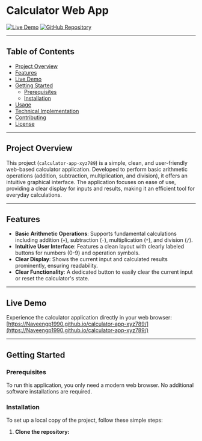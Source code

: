 # Calculator Web App

[![Live Demo](https://img.shields.io/badge/Live%20Demo-View%20App-blue.svg)](https://Naveengp1990.github.io/calculator-app-xyz789/)
[![GitHub Repository](https://img.shields.io/badge/GitHub-Repository-2ea44f.svg)](https://github.com/Naveengp1990/calculator-app-xyz789)

---

## Table of Contents
*   [Project Overview](#project-overview)
*   [Features](#features)
*   [Live Demo](#live-demo)
*   [Getting Started](#getting-started)
    *   [Prerequisites](#prerequisites)
    *   [Installation](#installation)
*   [Usage](#usage)
*   [Technical Implementation](#technical-implementation)
*   [Contributing](#contributing)
*   [License](#license)

---

## Project Overview
This project (`calculator-app-xyz789`) is a simple, clean, and user-friendly web-based calculator application. Developed to perform basic arithmetic operations (addition, subtraction, multiplication, and division), it offers an intuitive graphical interface. The application focuses on ease of use, providing a clear display for inputs and results, making it an efficient tool for everyday calculations.

---

## Features
*   **Basic Arithmetic Operations**: Supports fundamental calculations including addition (`+`), subtraction (`-`), multiplication (`*`), and division (`/`).
*   **Intuitive User Interface**: Features a clean layout with clearly labeled buttons for numbers (0-9) and operation symbols.
*   **Clear Display**: Shows the current input and calculated results prominently, ensuring readability.
*   **Clear Functionality**: A dedicated button to easily clear the current input or reset the calculator's state.

---

## Live Demo
Experience the calculator application directly in your web browser:
[https://Naveengp1990.github.io/calculator-app-xyz789/](https://Naveengp1990.github.io/calculator-app-xyz789/)

---

## Getting Started

### Prerequisites
To run this application, you only need a modern web browser. No additional software installations are required.

### Installation
To set up a local copy of the project, follow these simple steps:

1.  **Clone the repository:**
